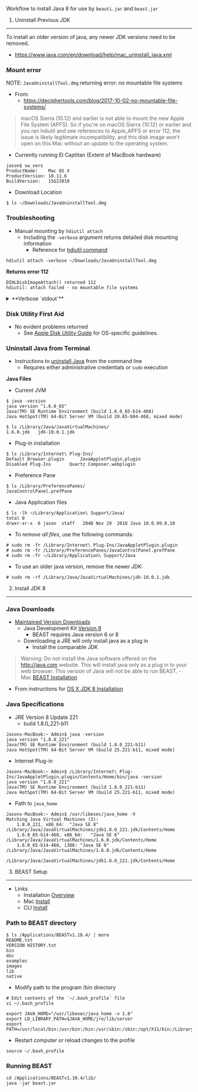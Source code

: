 Workflow to install Java 8 for use by `beauti.jar` and `beast.jar`

1) Uninstall Previous JDK
-------------------------

To install an older version of java, any newer JDK versions need to be removed.

-   <https://www.java.com/en/download/help/mac_uninstall_java.xml>

### Mount error

NOTE: `JavaUninstallTool.dmg` returning error: no mountable file systems

-   From:
    -   <https://deciphertools.com/blog/2017-10-02-no-mountable-file-systems/>

> macOS Sierra (10.12) and earlier is not able to mount the new Apple File System (APFS). So if you're on macOS Sierra (10.12) or earlier and you ran hdiutil and see references to Apple\_APFS or error 112, the issue is likely legitimate incompatibility, and this disk image won't open on this Mac without an update to the operating system.

-   Currently running El Captitan (Extent of MacBook hardware)

<!-- -->

    jason$ sw_vers
    ProductName:    Mac OS X
    ProductVersion: 10.11.6
    BuildVersion:   15G22010

-   Download Location

<!-- -->

    $ ls ~/Downloads/JavaUninstallTool.dmg 

### Troubleshooting

-   Manual mounting by `hdiutil attach`
    -   Including the `-verbose` argument returns detailed disk mounting information
        -   Reference for [hdiutil command](https://superuser.com/questions/19426/im-unable-to-mount-a-dmg-getting-a-no-mountable-filesystems-error)

<!-- -->

    hdiutil attach -verbose ~/Downloads/JavaUninstallTool.dmg 

**Returns error 112**

    DIHLDiskImageAttach() returned 112
    hdiutil: attach failed - no mountable file systems

<details><summary>**Verbose `stdout`**</summary>
<p>

    $ hdiutil attach -verbose ~/Downloads/JavaUninstallTool.dmg 
    Initializing…
    DIBackingStoreInstantiatorProbe: interface  0, score      100, CBSDBackingStore
    DIBackingStoreInstantiatorProbe: interface  1, score    -1000, CBundleBackingStore
    DIBackingStoreInstantiatorProbe: interface  2, score    -1000, CRAMBackingStore
    DIBackingStoreInstantiatorProbe: interface  3, score      100, CCarbonBackingStore
    DIBackingStoreInstantiatorProbe: interface  4, score    -1000, CDevBackingStore
    DIBackingStoreInstantiatorProbe: interface  5, score    -1000, CCURLBackingStore
    DIBackingStoreInstantiatorProbe: interface  6, score    -1000, CVectoredBackingStore
    DIBackingStoreInstantiatorProbe: interface  0, score      100, CBSDBackingStore
    DIBackingStoreInstantiatorProbe: interface  1, score    -1000, CBundleBackingStore
    DIBackingStoreInstantiatorProbe: interface  2, score    -1000, CRAMBackingStore
    DIBackingStoreInstantiatorProbe: interface  3, score      100, CCarbonBackingStore
    DIBackingStoreInstantiatorProbe: interface  4, score    -1000, CDevBackingStore
    DIBackingStoreInstantiatorProbe: interface  5, score    -1000, CCURLBackingStore
    DIBackingStoreInstantiatorProbe: interface  6, score    -1000, CVectoredBackingStore
    DIFileEncodingInstantiatorProbe: interface  0, score    -1000, CMacBinaryEncoding
    DIFileEncodingInstantiatorProbe: interface  1, score    -1000, CAppleSingleEncoding
    DIFileEncodingInstantiatorProbe: interface  2, score    -1000, CEncryptedEncoding
    DIFileEncodingInstantiatorProbe: interface  0, score      900, CUDIFEncoding
    DIFileEncodingNewWithBackingStore: CUDIFEncoding
    DIFileEncodingNewWithBackingStore: instantiator returned 0
    DIFileEncodingInstantiatorProbe: interface  0, score    -1000, CSegmentedNDIFEncoding
    DIFileEncodingInstantiatorProbe: interface  1, score    -1000, CSegmentedUDIFEncoding
    DIFileEncodingInstantiatorProbe: interface  2, score    -1000, CSegmentedUDIFRawEncoding
    DIDiskImageInstantiatorProbe: interface  0, score     1000, CUDIFDiskImage
    DIDiskImageInstantiatorProbe: interface  1, score        0, CSparseBundleDiskImage
    DIDiskImageInstantiatorProbe: interface  2, score        0, CSparseDiskImage
    CRawDiskImage: data fork length 0x0000000000096BC6 (617414) not a multiple of 512.
    DIDiskImageInstantiatorProbe: interface  3, score     -100, CRawDiskImage
    DIDiskImageInstantiatorProbe: interface  4, score        0, CDARTDiskImage
    DIDiskImageInstantiatorProbe: interface  5, score        0, CDiskCopy42DiskImage
    DIDiskImageInstantiatorProbe: interface  6, score    -1000, CNDIFDiskImage
    DIDiskImageInstantiatorProbe: interface  8, score     -100, CShadowedDiskImage
    DIDiskImageInstantiatorProbe: interface  9, score    -1000, CCFPlugInDiskImage
    DIDiskImageInstantiatorProbe: interface 10, score     -100, CWrappedDiskImage
    DIDiskImageNewWithBackingStore: CUDIFDiskImage
    DIDiskImageNewWithBackingStore: instantiator returned 0
    Verifying…
    Verification completed…
    Error 0 (Undefined error: 0).
    expected   CRC32 $54757AD0
    Attaching…
    DI_kextWaitQuiet: about to call IOServiceWaitQuiet...
    DI_kextWaitQuiet: IOServiceWaitQuiet took 0.000007 seconds
    2019-09-08 15:00:17.091 diskimages-helper[637:16272] DIHelperHDID serveImage: attaching drive
    {
        autodiskmount = 1;
        "hdiagent-drive-identifier" = "4AE9F948-E95F-407C-A449-30278D73B0F6";
        "unmount-timeout" = 0;
    }
    2019-09-08 15:00:17.094 diskimages-helper[637:16272] DIHelperHDID serveImage: connecting to myDrive 0x4F0B
    2019-09-08 15:00:17.096 diskimages-helper[637:16272] DIHelperHDID serveImage: register _readBuffer 0x10d97e000
    2019-09-08 15:00:17.096 diskimages-helper[637:16272] DIHelperHDID serveImage: activating drive port 19723
    2019-09-08 15:00:17.097 diskimages-helper[637:16272] DIHelperHDID serveImage: set cache enabled=TRUE returned SUCCESS.
    2019-09-08 15:00:17.097 diskimages-helper[637:16272] DIHelperHDID serveImage: set on IO thread=TRUE returned SUCCESS.
    2019-09-08 15:00:17.100 diskimages-helper[637:16272] -processKernelRequest: will sleep received
    Volume check completed…
    Mounting…
    2019-09-08 15:00:17.166 diskimages-helper[637:16264] -remountReturningDictionary: detaching because no mountable filesystems.
    DI_kextDriveDisconnect: could not disconnect from IOHDIXHDDrive object - 268435459
    diskimages-helper: DI_kextDriveDisconnect returned 268435459 ((ipc/send) invalid destination port).
    Attaching…
    Error 112 (no mountable file systems).
    Finishing…
    2019-09-08 15:00:18.218 diskimages-helper[637:16258] *** -[NSMachPort handlePortMessage:]: dropping incoming DO message because the connection is invalid
    DIHLDiskImageAttach() returned 112
    hdiutil: attach failed - no mountable file systems

</p>
</details>

### Disk Utility First Aid

-   No evident problems returned
    -   See [Apple Disk Utility Guide](https://support.apple.com/guide/disk-utility/repair-a-disk-dskutl1040/mac) for OS-specific guidelines.

### Uninstall Java from Terminal

-   Instructions to [uninstall Java](https://www.java.com/en/download/help/mac_uninstall_java.xml) from the command line
    -   Requires either administrative credentials or `sudo` execution

**Java Files**

-   Current JVM

<!-- -->

    $ java -version
    java version "1.6.0_65"
    Java(TM) SE Runtime Environment (build 1.6.0_65-b14-468)
    Java HotSpot(TM) 64-Bit Server VM (build 20.65-b04-468, mixed mode)

    $ ls /Library/Java/JavaVirtualMachines/
    1.6.0.jdk   jdk-10.0.1.jdk

-   Plug-in installation

<!-- -->

    $ ls /Library/Internet\ Plug-Ins/
    Default Browser.plugin      JavaAppletPlugin.plugin
    Disabled Plug-Ins       Quartz Composer.webplugin

-   Preference Pane

<!-- -->

    $ ls /Library/PreferencePanes/    
    JavaControlPanel.prefPane

-   Java Application files

<!-- -->

    $ ls -lh ~/Library/Application\ Support/Java/
    total 0
    drwxr-xr-x  6 jason  staff   204B Nov 29  2018 Java 10.0.99.0.10

-   To *remove all files*, use the following commands:

<!-- -->

    # sudo rm -fr /Library/Internet\ Plug-Ins/JavaAppletPlugin.plugin 
    # sudo rm -fr /Library/PreferencePanes/JavaControlPanel.prefPane
    # sudo rm -fr ~/Library/Application\ Support/Java

-   To use an older java version, remove the newer JDK:

<!-- -->

    # sudo rm -rf /Library/Java/JavaVirtualMachines/jdk-10.0.1.jdk

2) Install JDK 8
----------------

### Java Downloads

-   [Maintained Version Downloads](https://www.oracle.com/java/technologies/javase-jsp-downloads.html)
    -   Java Development Kit [Version 8](https://www.oracle.com/java/technologies/jdk8-downloads.html)
        -   BEAST requires Java version 6 or 8
    -   Downloading a JRE will only install java as a plug in
        -   Install the comparable JDK

> Warning: Do not install the Java software offered on the <http://java.com> website. This will install java only as a plug in to your web browser. This version of Java will not be able to run BEAST. - Mac [BEAST Installation](https://beast.community/install_on_mac)

-   From instructions for [OS X JDK 8 Installation](https://docs.oracle.com/javase/8/docs/technotes/guides/install/mac_jdk.html)

### Java Specifications

-   JRE Version 8 Update 221
    -   build 1.8.0\_221-b11

<!-- -->

    Jasons-MacBook:~ Admin$ java -version
    java version "1.8.0_221"
    Java(TM) SE Runtime Environment (build 1.8.0_221-b11)
    Java HotSpot(TM) 64-Bit Server VM (build 25.221-b11, mixed mode)

-   Internet Plug-in

<!-- -->

    Jasons-MacBook:~ Admin$ /Library/Internet\ Plug-Ins/JavaAppletPlugin.plugin/Contents/Home/bin/java -version
    java version "1.8.0_221"
    Java(TM) SE Runtime Environment (build 1.8.0_221-b11)
    Java HotSpot(TM) 64-Bit Server VM (build 25.221-b11, mixed mode)

-   Path to `java_home`

<!-- -->

    Jasons-MacBook:~ Admin$ /usr/libexec/java_home -V
    Matching Java Virtual Machines (3):
        1.8.0_221, x86_64:  "Java SE 8" /Library/Java/JavaVirtualMachines/jdk1.8.0_221.jdk/Contents/Home
        1.6.0_65-b14-468, x86_64:   "Java SE 6" /Library/Java/JavaVirtualMachines/1.6.0.jdk/Contents/Home
        1.6.0_65-b14-468, i386: "Java SE 6" /Library/Java/JavaVirtualMachines/1.6.0.jdk/Contents/Home

    /Library/Java/JavaVirtualMachines/jdk1.8.0_221.jdk/Contents/Home

3) BEAST Setup
--------------

-   Links
    -   Installation [Overview](https://beast.community/installing)
    -   Mac [Install](https://beast.community/install_on_mac)
    -   CLI [Install](https://beast.community/install_on_unix#homebrew-package-manager-for-mac-os-x)

### Path to BEAST directory

    $ ls /Applications/BEASTv1.10.4/ | more
    README.txt
    VERSION HISTORY.txt
    bin
    doc
    examples
    images
    lib
    native

-   Modify path to the program /bin directory

<!-- -->

    # Edit contents of the `~/.bash_profile` file
    vi ~/.bash_profile

    export JAVA_HOME="/usr/libexec/java_home -v 1.8"
    export LD_LIBRARY_PATH=$JAVA_HOME/jre/lib/server
    export PATH=/usr/local/bin:/usr/bin:/bin:/usr/sbin:/sbin:/opt/X11/bin:/Library/TeX/texbin:/Applications/BEASTv1.10.4/

-   Restart computer or reload changes to the profile

<!-- -->

    source ~/.bash_profile

### Running BEAST

    cd /Applications/BEASTv1.10.4/lib/
    java -jar beast.jar
